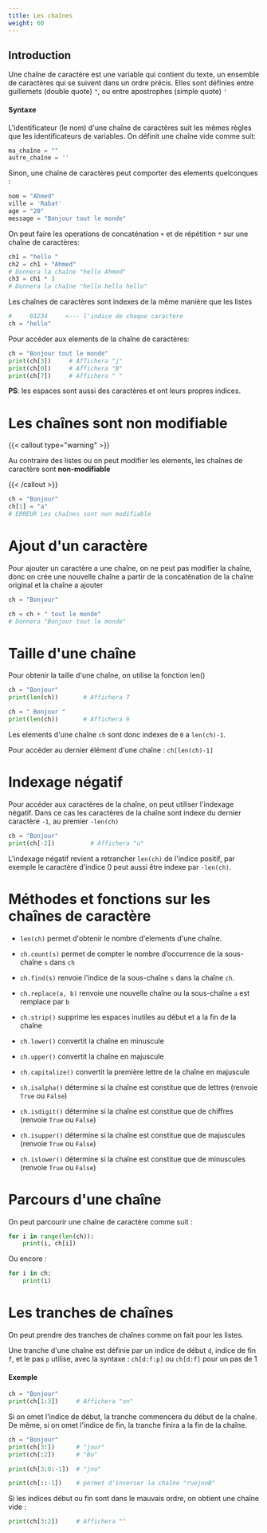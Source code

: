 ```yaml
---
title: Les chaînes
weight: 60
---
```


## Introduction

Une chaîne de caractère est une variable qui contient du texte, un
ensemble de caractères qui se suivent dans un ordre précis. Elles sont
définies entre guillemets (double quote) `"`, ou entre apostrophes
(simple quote) `'`

#### Syntaxe

L'identificateur (le nom) d'une chaîne de caractères suit les mêmes
règles que les identificateurs de variables. On définit une chaîne vide
comme suit:

```py
ma_chaîne = ""
autre_chaîne = ''
```

Sinon, une chaîne de caractères peut comporter des elements quelconques
:

```py
nom = "Ahmed"
ville = 'Rabat'
age = "20"
message = "Bonjour tout le monde"
```

On peut faire les operations de concaténation `+` et de répétition `*`
sur une chaîne de caractères:

```py
ch1 = "hello "
ch2 = ch1 + "Ahmed"
# Donnera la chaîne "hello Ahmed"
ch3 = ch1 * 3
# Donnera la chaîne "hello hello hello"
```

Les chaînes de caractères sont indexes de la même manière que les listes

```py
#     01234     <--- l'indice de chaque caractère
ch = "hello"
```

Pour accéder aux elements de la chaîne de caractères:

```py
ch = "Bonjour tout le monde"
print(ch[3])     # Affichera "j"
print(ch[0])     # Affichera "B"
print(ch[7])     # Affichera " "
```

**PS**: les espaces sont aussi des caractères et ont leurs propres
indices.

# Les chaînes sont non modifiable

{{< callout type="warning" >}}

Au contraire des listes ou on peut modifier les elements, les chaînes de
caractère sont **non-modifiable**

{{< /callout >}}
```py
ch = "Bonjour"
ch[1] = "a"
# ERREUR Les chaînes sont non modifiable
```

# Ajout d'un caractère

Pour ajouter un caractère a une chaîne, on ne peut pas modifier la
chaîne, donc on crée une nouvelle chaîne a partir de la concaténation de
la chaîne original et la chaîne a ajouter

```py
ch = "Bonjour"

ch = ch + " tout le monde"
# Donnera "Bonjour tout le monde"
```

# Taille d'une chaîne

Pour obtenir la taille d'une chaîne, on utilise la fonction len()

```py
ch = "Bonjour"
print(len(ch))       # Affichera 7

ch = " Bonjour "
print(len(ch))       # Affichera 9

```

Les elements d'une chaîne `ch` sont donc indexes de `0` a `len(ch)-1`.

Pour accéder au dernier élément d'une chaîne : `ch[len(ch)-1]`

# Indexage négatif

Pour accéder aux caractères de la chaîne, on peut utiliser l'indexage
négatif. Dans ce cas les caractères de la chaîne sont indexe du dernier
caractère `-1`, au premier `-len(ch)`

```py
ch = "Bonjour"
print(ch[-2])          # Affichera "u"
```

L'indexage négatif revient a retrancher `len(ch)` de l'indice positif,
par exemple le caractère d'indice 0 peut aussi être indexe par
`-len(ch)`.

# Méthodes et fonctions sur les chaînes de caractère

- `len(ch)` permet d'obtenir le nombre d'elements d'une chaîne.

- `ch.count(s)` permet de compter le nombre d’occurrence de la
  sous-chaîne `s` dans `ch`

- `ch.find(s)` renvoie l'indice de la sous-chaîne `s` dans la chaîne
  `ch`.

- `ch.replace(a, b)` renvoie une nouvelle chaîne ou la sous-chaîne `a`
  est remplace par `b`

- `ch.strip()` supprime les espaces inutiles au début et a la fin de
  la chaîne

- `ch.lower()` convertit la chaîne en minuscule

- `ch.upper()` convertit la chaîne en majuscule

- `ch.capitalize()` convertit la première lettre de la chaîne en
  majuscule

- `ch.isalpha()` détermine si la chaîne est constitue que de lettres
  (renvoie `True` ou `False`)

- `ch.isdigit()` détermine si la chaîne est constitue que de chiffres
  (renvoie `True` ou `False`)

- `ch.isupper()` détermine si la chaîne est constitue que de
  majuscules (renvoie `True` ou `False`)

- `ch.islower()` détermine si la chaîne est constitue que de
  minuscules (renvoie `True` ou `False`)

# Parcours d'une chaîne

On peut parcourir une chaîne de caractère comme suit :

```py
for i in range(len(ch)):
    print(i, ch[i])
```

Ou encore :

```py
for i in ch:
    print(i)
```

# Les tranches de chaînes

On peut prendre des tranches de chaînes comme on fait pour les listes.

Une tranche d'une chaîne est définie par un indice de début `d`, indice
de fin `f`, et le pas `p` utilise, avec la syntaxe : `ch[d:f:p]` ou
`ch[d:f]` pour un pas de 1

#### Exemple

```py
ch = "Bonjour"
print(ch[1:3])     # Affichera "on"

```

Si on omet l'indice de début, la tranche commencera du début de la
chaîne. De même, si on omet l'indice de fin, la tranche finira a la fin
de la chaîne.

```py
ch = "Bonjour"
print(ch[3:])      # "jour"
print(ch[:2])      # "Bo"

print(ch[3:0:-1])  # "jno"

print(ch[::-1])    # permet d'inverser la chaîne "ruojnoB"
```

Si les indices début ou fin sont dans le mauvais ordre, on obtient une
chaîne vide :

```py
print(ch[3:2])     # Affichera ""
```
